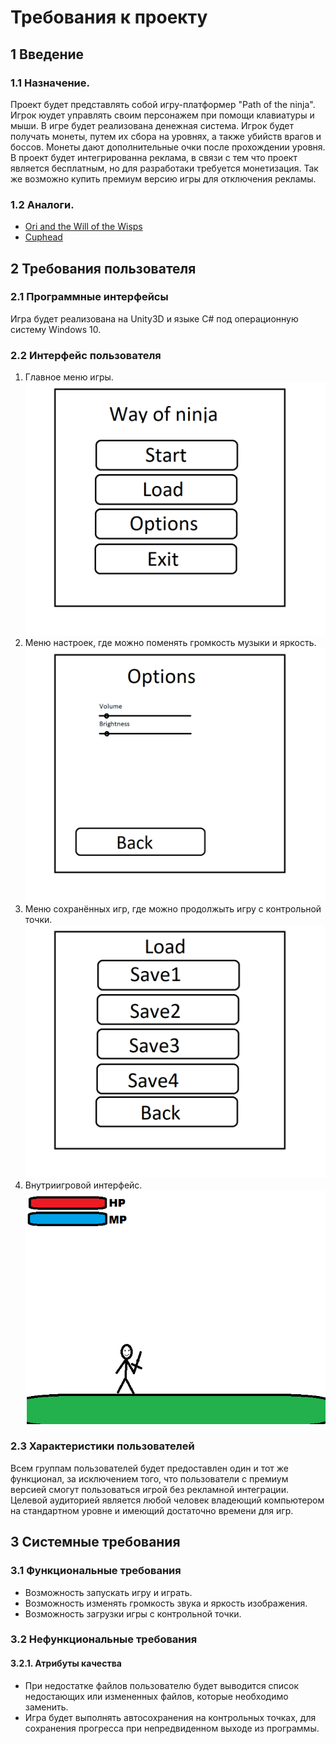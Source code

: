# Требования к проекту
## 1 Введение
### 1.1 Назначение.
  Проект будет представлять собой игру-платформер "Path of the ninja". Игрок юудет управлять своим персонажем при помощи клавиатуры и мыши. В игре будет реализована денежная система. Игрок будет получать монеты, путем их сбора на уровнях, а также убийств врагов и боссов. Монеты дают дополнительные очки после прохождении уровня. В проект будет интегрированна реклама, в связи с тем что проект является бесплатным, но для разработаки требуется монетизация. Так же возможно купить премиум версию игры для отключения рекламы.
### 1.2 Аналоги.
  * [Ori and the Will of the Wisps](https://www.orithegame.com/) 
  * [Cuphead](https://store.steampowered.com/app/268910/Cuphead/) 
## 2 Требования пользователя
### 2.1 Программные интерфейсы
  Игра будет реализована на Unity3D и языке C# под операционную систему Windows 10.
### 2.2 Интерфейс пользователя
  1) Главное меню игры.
  ![alt text](png/main_menu.png "Главное меню")
  2) Меню настроек, где можно поменять громкость музыки и яркость.
  ![alt text](png/options.png "Меню настроек")
  3) Меню сохранённых игр, где можно продолжыть игру с контрольной точки.
  ![alt text](png/save_menu.png "Меню сохранённых игр")
  4) Внутриигровой интерфейс.
  ![alt text](png/in-game_interface.png " Внутриигровой интерфейс")
### 2.3 Характеристики пользователей
  Всем группам пользователей будет предоставлен один и тот же функционал, за исключением того, что пользователи с премиум версией смогут пользоваться игрой без рекламной интеграции.
  Целевой аудиторией является любой человек владеющий компьютером на стандартном уровне и имеющий достаточно времени для игр.
## 3 Системные требования
### 3.1 Функциональные требования
* Возможность запускать игру и играть.
* Возможность изменять громкость звука и яркость изображения.
* Возможность загрузки игры с контрольной точки.
### 3.2 Нефункциональные требования
#### 3.2.1. Атрибуты качества
* При недостатке файлов пользователю будет выводится список недостающих или измененных файлов, которые необходимо заменить.
* Игра будет выполнять автосохранения на контрольных точках, для сохранения прогресса при непредвиденном выходе из программы.

